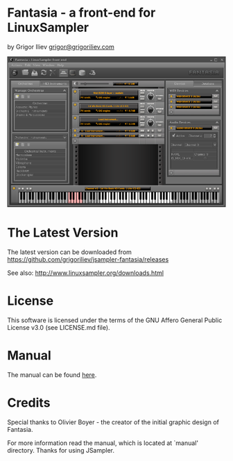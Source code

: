 
Fantasia - a front-end for LinuxSampler
=======================================

by Grigor Iliev <grigor@grigoriliev.com>

![Fantasia](manual/docbook/images/fantasia.png)

The Latest Version
==================

The latest version can be downloaded from
https://github.com/grigoriliev/jsampler-fantasia/releases

See also: http://www.linuxsampler.org/downloads.html


License
=======

This software is licensed under the terms of
the GNU Affero General Public License v3.0 (see LICENSE.md file).


Manual
======

The manual can be found [here](https://grigoriliev.github.io/jsampler-fantasia/).

Credits
=======

Special thanks to Olivier Boyer - the creator
of the initial graphic design of Fantasia.


For more information read the manual, which is located at `manual' directory.
Thanks for using JSampler.

